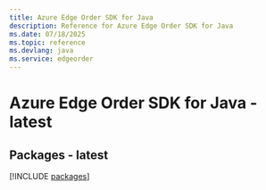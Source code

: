 ```yaml
---
title: Azure Edge Order SDK for Java
description: Reference for Azure Edge Order SDK for Java
ms.date: 07/18/2025
ms.topic: reference
ms.devlang: java
ms.service: edgeorder
---
```

# Azure Edge Order SDK for Java - latest
## Packages - latest
[!INCLUDE [packages](edge-order-index.md)]